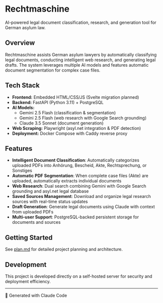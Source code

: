 # Rechtmaschine

AI-powered legal document classification, research, and generation tool for German asylum law.

## Overview

Rechtmaschine assists German asylum lawyers by automatically classifying legal documents, conducting intelligent web research, and generating legal drafts. The system leverages multiple AI models and features automatic document segmentation for complex case files.

## Tech Stack

- **Frontend:** Embedded HTML/CSS/JS (Svelte migration planned)
- **Backend:** FastAPI (Python 3.11) + PostgreSQL
- **AI Models:**
  - Gemini 2.5 Flash (classification & segmentation)
  - Gemini 2.5 Flash (web research with Google Search grounding)
  - Claude 3.5 Sonnet (document generation)
- **Web Scraping:** Playwright (asyl.net integration & PDF detection)
- **Deployment:** Docker Compose with Caddy reverse proxy

## Features

- **Intelligent Document Classification**: Automatically categorizes uploaded PDFs into Anhörung, Bescheid, Akte, Rechtsprechung, or Sonstiges
- **Automatic PDF Segmentation**: When complete case files (Akte) are uploaded, automatically extracts individual documents
- **Web Research**: Dual search combining Gemini with Google Search grounding and asyl.net legal database
- **Saved Sources Management**: Download and organize legal research sources with real-time status updates
- **Draft Generation**: Generate legal documents using Claude with context from uploaded PDFs
- **Multi-user Support**: PostgreSQL-backed persistent storage for documents and sources

## Getting Started

See [plan.md](plan.md) for detailed project planning and architecture.

## Development

This project is developed directly on a self-hosted server for security and deployment efficiency.

---

🤖 Generated with Claude Code
